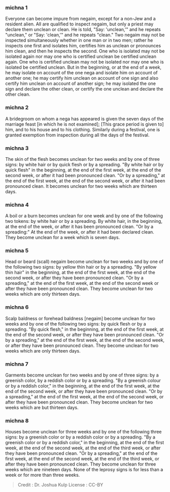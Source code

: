 
### michna 1
Everyone can become impure from negaim, except for a non-Jew and a resident alien. All are qualified to inspect negaim, but only a priest may declare them unclean or clean. He is told, "Say: 'unclean,'" and he repeats "unclean," or "Say: 'clean,'" and he repeats "clean." Two negaim may not be inspected simultaneously whether in one man or in two men; rather he inspects one first and isolates him, certifies him as unclean or pronounces him clean, and then he inspects the second. One who is isolated may not be isolated again nor may one who is certified unclean be certified unclean again. One who is certified unclean may not be isolated nor may one who is isolated be certified unclean. But in the beginning, or at the end of a week, he may isolate on account of the one nega and isolate him on account of another one; he may certify him unclean on account of one sign and also certify him unclean on account of another sign; he may isolated the one sign and declare the other clean, or certify the one unclean and declare the other clean.

### michna 2
A bridegroom on whom a nega has appeared is given the seven days of the marriage feast [in which he is not examined]; [This grace period is given to] him, and to his house and to his clothing. Similarly during a festival, one is granted exemption from inspection during all the days of the festival.

### michna 3
The skin of the flesh becomes unclean for two weeks and by one of three signs: by white hair or by quick flesh or by a spreading. "By white hair or by quick flesh" in the beginning, at the end of the first week, at the end of the second  week, or after it had been pronounced clean. "Or by a spreading," at  the end of the first week, at the end of the second week,   or after it had been pronounced clean. It becomes unclean for two weeks which are thirteen days.

### michna 4
A boil or a burn becomes unclean for one week and by one of the following two tokens: by white hair or by a spreading. By white hair, in the beginning, at the end of the week, or after it has been pronounced clean. "Or by a spreading:" At the end of the week, or after it had been declared clean. They become unclean for a week which is seven days.

### michna 5
Head or beard (scall) negaim become unclean for two weeks and by one of the following two signs: by yellow thin hair or by a spreading. "By yellow thin hair" in the beginning, at the end of the first week, at the end of the second week, or after they have been pronounced clean. "Or by a spreading," at the end of the first week, at the end of the second week or after they have been pronounced clean. They become unclean for two weeks which are only thirteen days.

### michna 6
Scalp baldness or forehead baldness [negaim] become unclean for two weeks and by one of the following two signs: by quick flesh or by a spreading. "By quick flesh," in the beginning, at the end of the first week, at the end of the second week, or after they have been pronounced clean. "Or by a spreading," at the end of the first week, at the end of the second week, or after they have been pronounced clean. They become unclean for two weeks which are only thirteen  days.

### michna 7
Garments become unclean for two weeks and by one of three signs: by a greenish color, by a reddish color or by a spreading. "By a greenish colour or by a reddish color," in the beginning, at the end of the first week, at the end of the second week, or after they have been pronounced clean. "Or by a spreading," at the end of the first week, at the end of the second week, or after they have been pronounced clean. They become unclean for two weeks which are but thirteen days.

### michna 8
Houses become unclean for three weeks and by one of the following three signs: by a greenish color or by a reddish color or by a spreading. "By a greenish color or by a reddish color," in the beginning, at the end of the first week, at the end of the second week, at the end of the third week, or after they have been pronounced clean. "Or by a spreading," at the end of the first week, at the end of the second week, at the end of the third week, or after they have been pronounced clean. They become unclean for three weeks which are nineteen days. None of the leprosy signs is for less than a week or for more than three weeks.

>Credit : Dr. Joshua Kulp
>License : CC-BY
